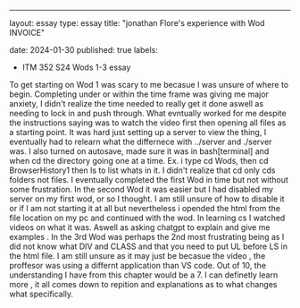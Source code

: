 ---
layout: essay
type: essay
title: "jonathan Flore's experience with Wod INVOICE"

date: 2024-01-30
published: true
labels:
  - ITM 352 S24 Wods 1-3 essay

To get starting on Wod 1 was scary to me becasue I was unsure of where to begin. Completing under or within the time frame was giving me major anxiety, I didn't realize the time needed to really get it done aswell as needing to lock in and push through. What evntually worked for me despite the instructions saying was to watch the video first then opening all files as a starting point. It was hard just setting up a server to view the thing, I eventually had to relearn what the differnece with ../server and ./server was. I also turned on autosave, made sure it was in bash[terminal] and when cd the directory going one at a time. Ex. i type cd Wods, then cd BrowserHistory1 then ls to list whats in it. I didn't realize that cd only cds folders not files. I eventually completed the first Wod in time but not without some frustration. 
In the second Wod it was easier but I had disabled my server on my first wod, or so I thought. I am still unsure of how to disable it or if I am not starting it at all but nevertheless i opended the html from the file location on my pc and continued with the wod. In learning cs I watched videos on what it was. Aswell as asking chatgpt to explain and give me examples .
In the 3rd Wod was perhaps the 2nd most frustrating being as I did not know what DIV  and CLASS and that you need to put UL before LS in the html file. I am still unsure as it may just be becasue the video , the proffesor was using a differnt application than VS code. 
Out of 10, the understanding I have from this chapter would be a 7. I can definetly learn more , it all comes down to repition and explanations as to what changes what specifically.
